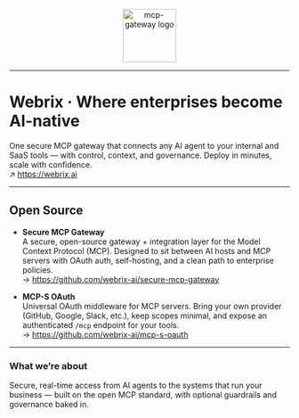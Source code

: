 <p align="center">
  <a href="https://www.webrix.ai?utm_source=github&utm_medium=readme&utm_campaign=mcp-gateway&utm_content=header_logo" target="_blank"><img height="96px" src="https://www.mcp-s.com/logo.png" alt="mcp-gateway logo" /></a>

---
# Webrix · Where enterprises become AI-native

One secure MCP gateway that connects any AI agent to your internal and SaaS tools — with control, context, and governance. Deploy in minutes, scale with confidence.  
↗︎ https://webrix.ai

---

## Open Source

- **Secure MCP Gateway**  
  A secure, open-source gateway + integration layer for the Model Context Protocol (MCP). Designed to sit between AI hosts and MCP servers with OAuth auth, self-hosting, and a clean path to enterprise policies.  
  → https://github.com/webrix-ai/secure-mcp-gateway

- **MCP-S OAuth**  
  Universal OAuth middleware for MCP servers. Bring your own provider (GitHub, Google, Slack, etc.), keep scopes minimal, and expose an authenticated `/mcp` endpoint for your tools.  
  → https://github.com/webrix-ai/mcp-s-oauth

---

### What we’re about
Secure, real-time access from AI agents to the systems that run your business — built on the open MCP standard, with optional guardrails and governance baked in.
